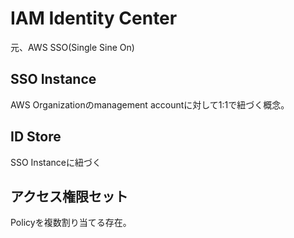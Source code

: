 # IAM Identity Center

元、AWS SSO(Single Sine On)

## SSO Instance

AWS Organizationのmanagement accountに対して1:1で紐づく概念。  

## ID Store

SSO Instanceに紐づく

## アクセス権限セット

Policyを複数割り当てる存在。